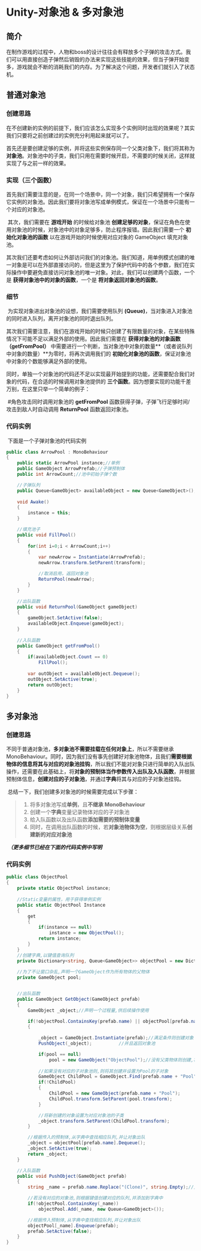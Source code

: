 # Unity-对象池 & 多对象池



## 简介

​	在制作游戏的过程中，人物和boss的设计往往会有释放多个子弹的攻击方式。我们可以用直接创造子弹然后销毁的办法来实现这些技能的效果，但当子弹开始变多，游戏就会不断的消耗我们的内存。为了解决这个问题，开发者们就引入了状态机。



## 普通对象池



###  创建思路

​	在不创建新的实例的前提下，我们应该怎么实现多个实例同时出现的效果呢？其实我们只要将之前创建过的实例充分利用起来就可以了。

​	首先还是要创建足够的实例，并将这些实例保存同一个父类对象下，我们将其称为 **对象池**。对象池中的子类，我们只用在需要时候开启，不需要的时候关闭，这样就实现了与之前一样的效果。



### 实现（三个函数）

​	首先我们需要注意的是，在同一个场景中，同一个对象，我们只希望拥有一个保存它实例的对象池。因此我们要将对象池写成单例模式，保证在一个场景中只能有一个对应的对象池。

​	其次，我们需要在 **游戏开始** 的时候给对象池 **创建足够的对象**，保证在角色在使用对象池的时候，对象池中的对象足够多，防止程序报错。因此我们需要一个 **初始化对象池的函数** 以在游戏开始的时候使用对应对象的 GameObject 填充对象池。

​	其次我们还要考虑如何让外部访问我们的对象池。我们知道，用单例模式创建的唯一对象是可以在外部直接访问的，但是这里为了保护代码中的各个参数，我们在实际操作中要避免直接访问对象池的唯一对象。对此，我们可以创建两个函数，一个是 **获得对象池中的对象的函数**，一个是 **将对象返回对象池的函数**。



### 细节

​	为实现对象进出对象池的设想，我们需要使用队列 **(Queue)**，当对象进入对象池的同时进入队列，离开对象池的同时退出队列。

​	其次我们需要注意，我们在游戏开始的时候只创建了有限数量的对象，在某些特殊情况下可能不足以满足外部的使用。因此我们需要在 **获得对象池的对象函数（getFromPool）** 中需要进行一个判断，当对象池中对象的数量**（或者说队列中对象的数量）**为零时，将再次调用我们的 **初始化对象池的函数**，保证对象池中对象的个数能够满足外部的使用。

​	同时，单独一个对象池的代码还不足以实现最开始提到的功能，还需要配合我们对象的代码，在合适的时候调用对象池提供的 **三个函数**。因为想要实现的功能千差万别，在这里只举一个简单的例子：

​	#角色攻击同时调用对象池的 **getFromPool** 函数获得子弹，子弹飞行足够时间/攻击到敌人时自动调用 **ReturnPool** 函数返回对象池。



### 代码实例

​	下面是一个子弹对象池的代码实例

~~~c#
public class ArrowPool : MonoBehaviour
{
    public static ArrowPool instance;//单例
    public GameObject ArrowPrefab;//子弹预制体
    public int ArrowCount;//池中初始子弹个数

    //子弹队列
    public Queue<GameObject> availableObject = new Queue<GameObject>();
    
    void Awake()
    {
        instance = this;
    }

    //填充池子
    public void FillPool()
    {
        for(int i=0;i < ArrowCount;i++)
        {
            var newArrow = Instantiate(ArrowPrefab);
            newArrow.transform.SetParent(transform);

            //取消启用，返回对象池
            ReturnPool(newArrow);
        }
    }

    //出队函数
    public void ReturnPool(GameObject gameObject)
    {
        gameObject.SetActive(false);
        availableObject.Enqueue(gameObject);
    }
    
    //入队函数
    public GameObject getFromPool()
    {
        if(availableObject.Count == 0)
        	FillPool();
        
        var outObject = availableObject.Dequeue();
        outObject.SetActive(true);
        return outObject;
    }
}
~~~



## 多对象池



### 创建思路

​	不同于普通对象池，**多对象池不需要挂载在任何对象上**，所以不需要继承 MonoBehaviour。同时，因为我们没有事先创建好对象池物体，且我们**需要根据物体的信息将其与对应的对象池挂钩**，所以我们不能对对象只进行简单的入队出队操作，还需要在此基础上，将**对象的预制体当作参数传入出队及入队函数**，并根据预制体信息，**创建对应的子对象池**，并通过**字典**将其与对应的子对象池挂钩。

​	总结一下，我们创建多对象池的时候需要完成以下步骤：

>1. 将多对象池写成**单例**，且**不继承 MonoBehaviour**
>2. 创建一个**字典**变量记录物体对应的子对象池
>2. 给入队函数以及出队函数**添加需要的预制体变量**
>2. 同时，在调用出队函数的时候，若**对象池物体为空**，则根据层级关系**创建新的对应对象池**

​	***（更多细节已经在下面的代码实例中写明***



### 代码实例

~~~c#
public class ObjectPool
{
    private static ObjectPool instance;
    
    //Static变量的属性，用于获得单例实例
    public static ObjectPool Instance
    {
        get
        {
            if(instance == null)
                instance = new ObjectPool();
            return instance;
        }
    }
    //创建字典,以键值查询队列
    private Dictionary<string, Queue<GameObject>> objectPool = new Dictionary<string, Queue<GameObject>>();
    
    //为了不让窗口杂乱,声明一个GameObject作为所有物体的父物体
    private GameObject pool;


    //出队函数
    public GameObject GetObject(GameObject prefab)
    {
        GameObject _object;//声明一个过程量,供后续操作使用

        if(!objectPool.ContainsKey(prefab.name) || objectPool[prefab.name].Count == 0)//是否拥有对应子对象池 or 子对象池中是否还有对象
        {
            
            _object = GameObject.Instantiate(prefab);//满足条件则创建对象
            PushObject(_object);          //并且返回对象池

            if(pool == null)
                pool = new GameObject("ObjectPool");//没有父类物体则创建,将该语句放这是为了节省资源,不用每次都对是否存在Pool进行判断
            
            //如果没有对应的子对象池则,则将其创建并设置为Pool的子对象
            GameObject ChildPool = GameObject.Find(prefab.name + "Pool");
            if(!ChildPool)
            {
                ChildPool = new GameObject(prefab.name + "Pool");
                ChildPool.transform.SetParent(pool.transform);
            }

            //将新创建的对象设置为对应对象池的子类
            _object.transform.SetParent(ChildPool.transform);
        }

        //根据传入的预制体,从字典中查找相应队列,并让对象出队
        _object = objectPool[prefab.name].Dequeue();
        _object.SetActive(true);
        return _object;
    }

    //入队函数
    public void PushObject(GameObject prefab)
    {
        string _name = prefab.name.Replace("(Clone)", string.Empty);//更改子物体的名字

        //若没有对应的对象池,则根据键值创建对应的队列,并添加到字典中
        if(!objectPool.ContainsKey(_name))
            objectPool.Add(_name, new Queue<GameObject>());

        //根据传入预制体,从字典中查找相应队列,并让对象出队
        objectPool[_name].Enqueue(prefab);
        prefab.SetActive(false);
    }
}
~~~



